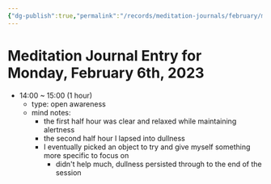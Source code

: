 ```yaml
---
{"dg-publish":true,"permalink":"/records/meditation-journals/february/meditation-journal-for-2023-02-06/","tags":["type/meditation-journal-entry info/phil-384/meditation-journal-entry"]}
---
```



# Meditation Journal Entry for Monday, February 6th, 2023

- 14:00 ~ 15:00 (1 hour)
	- type: open awareness
	- mind notes:
		- the first half hour was clear and relaxed while maintaining alertness
		- the second half hour I lapsed into dullness
		- I eventually picked an object to try and give myself something more specific to focus on
			- didn't help much, dullness persisted through to the end of the session